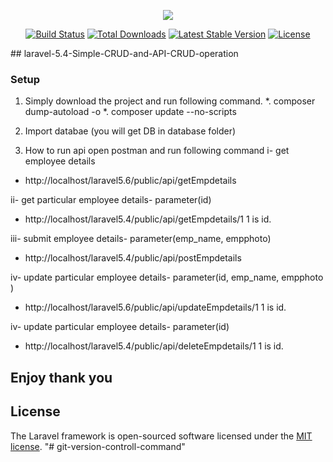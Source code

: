 <p align="center"><img src="https://laravel.com/assets/img/components/logo-laravel.svg"></p>

<p align="center">
<a href="https://travis-ci.org/laravel/framework"><img src="https://travis-ci.org/laravel/framework.svg" alt="Build Status"></a>
<a href="https://packagist.org/packages/laravel/framework"><img src="https://poser.pugx.org/laravel/framework/d/total.svg" alt="Total Downloads"></a>
<a href="https://packagist.org/packages/laravel/framework"><img src="https://poser.pugx.org/laravel/framework/v/stable.svg" alt="Latest Stable Version"></a>
<a href="https://packagist.org/packages/laravel/framework"><img src="https://poser.pugx.org/laravel/framework/license.svg" alt="License"></a>
</p>
## laravel-5.4-Simple-CRUD-and-API-CRUD-operation

### Setup
1. Simply download the project and run following command.
 *. composer dump-autoload -o
 *. composer update --no-scripts
 
2. Import databae (you will get DB in database folder)
 
3. How to run api
 open postman and run following command
 i- get employee details
 * http://localhost/laravel5.6/public/api/getEmpdetails
 
 ii- get particular employee details- parameter(id)
  * http://localhost/laravel5.4/public/api/getEmpdetails/1
   1 is id.
  
 iii- submit employee details- parameter(emp_name, empphoto)
  * http://localhost/laravel5.4/public/api/postEmpdetails
  
 iv- update particular employee details- parameter(id, emp_name, empphoto )
  * http://localhost/laravel5.6/public/api/updateEmpdetails/1
  1 is id.

 iv- update particular employee details- parameter(id)
  * http://localhost/laravel5.4/public/api/deleteEmpdetails/1
  1 is id.
  
  ## Enjoy thank you


## License

The Laravel framework is open-sourced software licensed under the [MIT license](http://opensource.org/licenses/MIT).
"# git-version-controll-command" 
